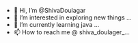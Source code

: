 - 👋 Hi, I’m @ShivaDoulagar
- 👀 I’m interested in exploring new things ...
- 🌱 I’m currently learning java ...
- 📫 How to reach me @ shiva_doulager_...

<!---
ShivaDoulagar/ShivaDoulagar is a ✨ special ✨ repository because its `README.md` (this file) appears on your GitHub profile.
You can click the Preview link to take a look at your changes.
--->
